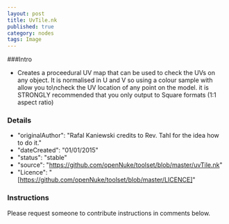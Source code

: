 ```yaml
---
layout: post
title: UvTile.nk
published: true
category: nodes
tags: Image
---
```


###Intro
- Creates a proceedural UV map that can be used to check the UVs on any object. It is normalised in U and V so using a colour sample with allow you to\ncheck the UV location of any point on the model. it is STRONGLY recommended that you only output to Square formats (1:1 aspect ratio)

### Details
- "originalAuthor": "Rafal Kaniewski credits to Rev. Tahl for the idea how to do it."
- "dateCreated": "01/01/2015"
- "status": "stable"
- "source": "https://github.com/openNuke/toolset/blob/master/uvTile.nk"
- "Licence": "[https://github.com/openNuke/toolset/blob/master/LICENCE]"

### Instructions
Please request someone to contribute instructions in comments below.